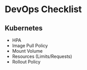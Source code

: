 # DevOps Checklist

## Kubernetes

- HPA
- Image Pull Policy
- Mount Volume
- Resources (Limits/Requests)
- Rollout Policy
